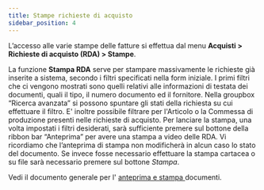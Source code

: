 ```yaml
---
title: Stampe richieste di acquisto
sidebar_position: 4
---
```


L’accesso alle varie stampe delle fatture si effettua dal menu **Acquisti > Richieste di acquisto (RDA) > Stampe**. 

La funzione **Stampa RDA** serve per stampare massivamente le richieste già inserite a sistema, secondo i filtri specificati nella form iniziale. I primi filtri che ci vengono mostrati sono quelli relativi alle informazioni di testata dei documenti, quali il tipo, il numero documento ed il fornitore. Nella groupbox “Ricerca avanzata” si possono spuntare gli stati della richiesta su cui effettuare il filtro.
E' inoltre possibile filtrare per l'Articolo o la Commessa di produzione presenti nelle richieste di acquisto. 
Per lanciare la stampa, una volta impostati i filtri desiderati, sarà sufficiente premere sul bottone della ribbon bar “Anteprima” per avere una stampa a video delle RDA. Vi ricordiamo che l’anteprima di stampa non modificherà in alcun caso lo stato del documento. Se invece fosse necessario effettuare la stampa cartacea o su file sarà necessario premere sul bottone *Stampa*.

Vedi il documento generale per l' [anteprima e stampa ](/docs/guide/operations-with-data/reports) documenti.